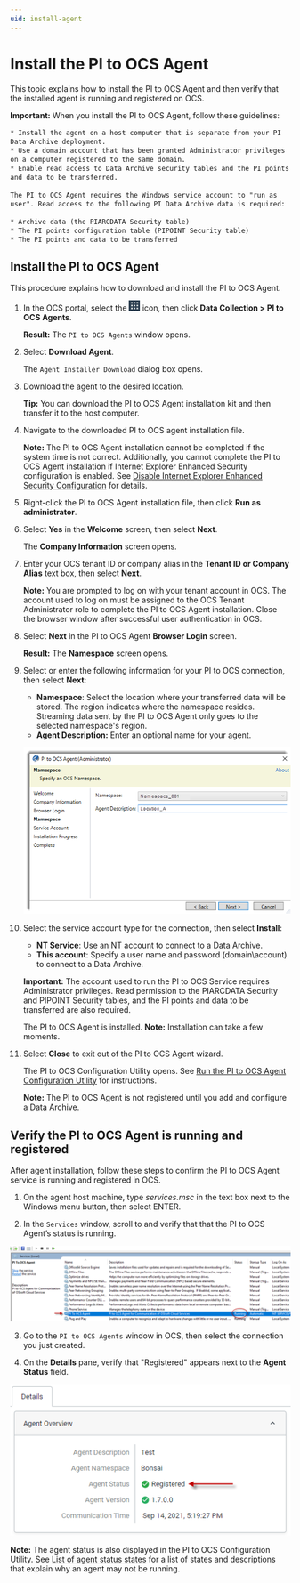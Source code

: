 ```yaml
---
uid: install-agent
---
```


# Install the PI to OCS Agent

This topic explains how to install the PI to OCS Agent and then verify that the installed agent is running and registered on OCS. 

**Important:** When you install the PI to OCS Agent, follow these guidelines:

    * Install the agent on a host computer that is separate from your PI Data Archive deployment.
    * Use a domain account that has been granted Administrator privileges on a computer registered to the same domain.
    * Enable read access to Data Archive security tables and the PI points and data to be transferred.

    The PI to OCS Agent requires the Windows service account to "run as user". Read access to the following PI Data Archive data is required:

    * Archive data (the PIARCDATA Security table)
    * The PI points configuration table (PIPOINT Security table)
    * The PI points and data to be transferred

## Install the PI to OCS Agent

This procedure explains how to download and install the PI to OCS Agent.  

1. In the OCS portal, select the ![ ](../../images/waffle-button.png) icon, then click **Data Collection > PI to OCS Agents**.

   **Result:** The `PI to OCS Agents` window opens.

1. Select **Download Agent**.

    The `Agent Installer Download` dialog box opens. 

1. Download the agent to the desired location.
 
   **Tip:** You can download the PI to OCS Agent installation kit and then transfer it to the host computer. 

1. Navigate to the downloaded PI to OCS agent installation file.

    **Note:** The PI to OCS Agent installation cannot be completed if the system time is not correct. Additionally, you cannot complete the PI to OCS Agent installation if Internet Explorer Enhanced Security configuration is enabled. See [Disable Internet Explorer Enhanced Security Configuration](xref:disable-ie-security) for details.

1. Right-click the PI to OCS Agent installation file, then click **Run as administrator**.

1. Select **Yes** in the **Welcome** screen, then select **Next**.

   The **Company Information** screen opens.
      
1. Enter your OCS tenant ID or company alias in the **Tenant ID or Company Alias** text box, then select **Next**.

    **Note:** You are prompted to log on with your tenant account in OCS.  The account used to log on must be assigned to the OCS Tenant Administrator role to complete the PI to OCS Agent installation. Close the browser window after successful user authentication in OCS.

1. Select **Next** in the PI to OCS Agent **Browser Login** screen.

    **Result:** The **Namespace** screen opens. 

1. Select or enter the following information for your PI to OCS connection, then select **Next**:

    *  **Namespace**: Select the location where your transferred data will be stored. The region indicates where the namespace resides. Streaming data sent by the PI to OCS Agent only goes to the selected namespace's region.
    * **Agent Description:** Enter an optional name for your agent.

    ![](../../images/agent-namespace.png)

1. Select the service account type for the connection, then select **Install**:

    * **NT Service**: Use an NT account to connect to a Data Archive.
    * **This account**: Specify a user name and password (domain\account) to connect to a Data Archive.

    **Important:** The account used to run the PI to OCS Service requires Administrator privileges. Read permission to the PIARCDATA Security and PIPOINT Security tables, and the PI points and data to be transferred are also required.

   The PI to OCS Agent is installed.
    **Note:** Installation can take a few moments.

1. Select **Close** to exit out of the PI to OCS Agent wizard.
    
   The PI to OCS Configuration Utility opens. See [Run the PI to OCS Agent Configuration Utility](xref:pi-to-ocs-utility) for instructions.

    **Note:** The PI to OCS Agent is not registered until you add and configure a Data Archive.

## Verify the PI to OCS Agent is running and registered

After agent installation, follow these steps to confirm the PI to OCS Agent service is running and registered in OCS.

1. On the agent host machine, type *services.msc* in the text box next to the Windows menu button, then select ENTER.

2. In the `Services` window, scroll to and verify that that the PI to OCS Agent’s status is running.

![](../../images/services-window.png)

3. Go to the `PI to OCS Agents` window in OCS, then select the connection you just created.

4. On the **Details** pane, verify that "Registered" appears next to the **Agent Status** field.

![Agent status](../../images/details-pane.png)

   **Note:**  The agent status is also displayed in the PI to OCS Configuration Utility.  See [List of agent status states](xref:pi-to-ocs-utility#list-of-agent-status-states) for a list of states and descriptions that explain why an agent may not be running.